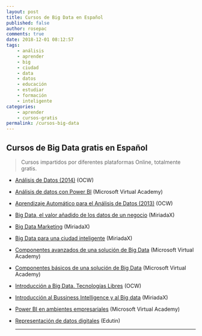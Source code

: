```yaml
---
layout: post
title: Cursos de Big Data en Español
published: false
author: rosepac
comments: true
date: 2018-12-01 08:12:57
tags:
    - análisis
    - aprender
    - big
    - ciudad
    - data
    - datos
    - educación
    - estudiar
    - formación
    - inteligente
categories:
    - aprender
    - cursos-gratis
permalink: /cursos-big-data
---
```

## Cursos de Big Data gratis en Español

> Cursos impartidos por diferentes plataformas Online, totalmente gratis.

  * [Análisis de Datos (2014)][1] (OCW)
  * [Análisis de datos con Power BI][2] (Microsoft Virtual Academy)
  * [Aprendizaje Automático para el Análisis de Datos (2013)][3] (OCW)
  * [Big Data, el valor añadido de los datos de un negocio][4] (MiriadaX)
  * [Big Data Marketing][5] (MiriadaX)
  * [Big Data para una ciudad inteligente][6] (MiriadaX)
  * [Componentes avanzados de una solución de Big Data][7] (Microsoft Virtual Academy)
  * [Componentes básicos de una solución de Big Data][8] (Microsoft Virtual Academy)
  * [Introducción a Big Data. Tecnologías Libres][9] (OCW)
  * [Introducción al Bussiness Intelligence y al Big data][10] (MiriadaX)
  * [Power BI en ambientes empresariales][11] (Microsoft Virtual Academy)
  * [Representación de datos digitales][12] (Edutin)
  
    * * *

 [1]: http://ocw.uc3m.es/ingenieria-informatica/analisis-de-datos
 [2]: https://mva.microsoft.com/es-es/training-courses/anlisis-de-datos-con-power-bi-17093
 [3]: http://ocw.uc3m.es/ingenieria-informatica/aprendizaje-automatico-para-el-analisis-de-datos-2013
 [4]: https://miriadax.net/web/big-data-el-valor-anadido-de-los-datos-en-su-negocio
 [5]: https://miriadax.net/web/big-data-marketing
 [6]: https://miriadax.net/web/big-data-para-una-ciudad-inteligente-2-edicion-
 [7]: https://mva.microsoft.com/es-es/training-courses/componentes-avanzados-de-una-solucin-de-big-data-17790
 [8]: https://mva.microsoft.com/es-es/training-courses/componentes-bsicos-de-una-solucin-de-big-data-17091
 [9]: https://campusvirtual.ull.es/ocw/course/view.php?id=95
 [10]: https://miriadax.net/web/introduccion-al-business-intelligence-y-al-big-data-3-edicion-
 [11]: https://mva.microsoft.com/es-es/training-courses/power-bi-en-ambientes-empresariales-17802
 [12]: https://edutin.com/curso-de-representacion-de-datos-digitales-3220